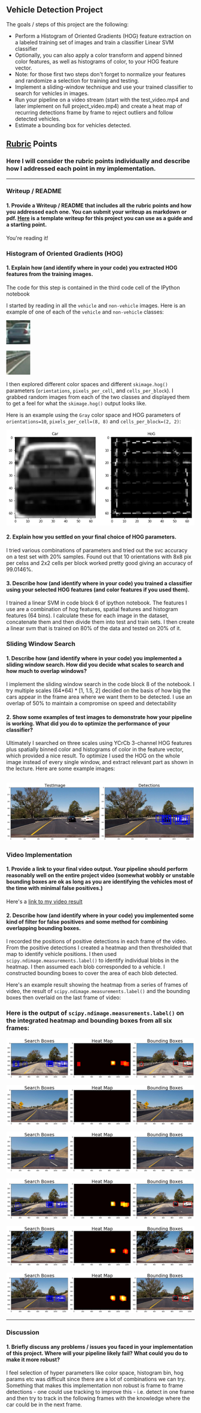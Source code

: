 

## Vehicle Detection Project

The goals / steps of this project are the following:

* Perform a Histogram of Oriented Gradients (HOG) feature extraction on a labeled training set of images and train a classifier Linear SVM classifier
* Optionally, you can also apply a color transform and append binned color features, as well as histograms of color, to your HOG feature vector. 
* Note: for those first two steps don't forget to normalize your features and randomize a selection for training and testing.
* Implement a sliding-window technique and use your trained classifier to search for vehicles in images.
* Run your pipeline on a video stream (start with the test_video.mp4 and later implement on full project_video.mp4) and create a heat map of recurring detections frame by frame to reject outliers and follow detected vehicles.
* Estimate a bounding box for vehicles detected.

[//]: # (Image References)
[image1]: ./output_images/non_vehicle.png
[image2]: ./output_images/vehicle.png
[image3]: ./output_images/hog_vis.png
[image4]: ./output_images/windows.png
[image5]: ./output_images/final_detections_1.png
[image6]: ./output_images/final_detections_2.png
[image7]: ./output_images/final_detections_3.png
[image8]: ./output_images/final_detections_4.png
[image9]: ./output_images/final_detections_5.png
[image10]: ./output_images/final_detections_6.png
[video1]: ./project_video.mp4

## [Rubric](https://review.udacity.com/#!/rubrics/513/view) Points
### Here I will consider the rubric points individually and describe how I addressed each point in my implementation.  

---
### Writeup / README

#### 1. Provide a Writeup / README that includes all the rubric points and how you addressed each one.  You can submit your writeup as markdown or pdf.  [Here](https://github.com/udacity/CarND-Vehicle-Detection/blob/master/writeup_template.md) is a template writeup for this project you can use as a guide and a starting point.  

You're reading it!

### Histogram of Oriented Gradients (HOG)

#### 1. Explain how (and identify where in your code) you extracted HOG features from the training images.

The code for this step is contained in the third code cell of the IPython notebook 

I started by reading in all the `vehicle` and `non-vehicle` images.  Here is an example of one of each of the `vehicle` and `non-vehicle` classes:

![alt text][image2]

![alt text][image1]

I then explored different color spaces and different `skimage.hog()` parameters (`orientations`, `pixels_per_cell`, and `cells_per_block`).  I grabbed random images from each of the two classes and displayed them to get a feel for what the `skimage.hog()` output looks like.

Here is an example using the `Gray` color space and HOG parameters of `orientations=10`, `pixels_per_cell=(8, 8)` and `cells_per_block=(2, 2)`:

![alt text][image3]

#### 2. Explain how you settled on your final choice of HOG parameters.

I tried various combinations of parameters and tried out the svc accuracy on a test set with 20% samples. Found out that 10 orientations with 8x8 pix per celss and 2x2 cells per block worked pretty good giving an accuracy of 99.0146%.

#### 3. Describe how (and identify where in your code) you trained a classifier using your selected HOG features (and color features if you used them).

I trained a linear SVM in code block 6 of ipython notebook. The features I use are a combination of hog features, spatial features and histogram features (64 bins). I calculate these for each image in the dataset, concatenate them and then divide them into test and train sets. I then create a linear svm that is trained on 80% of the data and tested on 20% of it.

### Sliding Window Search

#### 1. Describe how (and identify where in your code) you implemented a sliding window search.  How did you decide what scales to search and how much to overlap windows?

I implement the sliding window search in the code block 8 of the notebook. I try multiple scales (64*64) * [1, 1.5, 2] decided on the basis of how big the cars appear in the frame area where we want them to be detected. I use an overlap of 50% to maintain a compromise on speed and detectability


#### 2. Show some examples of test images to demonstrate how your pipeline is working.  What did you do to optimize the performance of your classifier?

Ultimately I searched on three scales using YCrCb 3-channel HOG features plus spatially binned color and histograms of color in the feature vector, which provided a nice result. To optimize I used the HOG on the whole image instead of every single window, and extract relevant part as shown in the lecture.  Here are some example images:

![alt text][image4]
---

### Video Implementation

#### 1. Provide a link to your final video output.  Your pipeline should perform reasonably well on the entire project video (somewhat wobbly or unstable bounding boxes are ok as long as you are identifying the vehicles most of the time with minimal false positives.)
Here's a [link to my video result](./project_video.mp4)


#### 2. Describe how (and identify where in your code) you implemented some kind of filter for false positives and some method for combining overlapping bounding boxes.

I recorded the positions of positive detections in each frame of the video.  From the positive detections I created a heatmap and then thresholded that map to identify vehicle positions.  I then used `scipy.ndimage.measurements.label()` to identify individual blobs in the heatmap.  I then assumed each blob corresponded to a vehicle.  I constructed bounding boxes to cover the area of each blob detected.  

Here's an example result showing the heatmap from a series of frames of video, the result of `scipy.ndimage.measurements.label()` and the bounding boxes then overlaid on the last frame of video:

### Here is the output of `scipy.ndimage.measurements.label()` on the integrated heatmap and bounding boxes from all six frames:
![alt text][image5]

![alt text][image6]

![alt text][image7]

![alt text][image8]

![alt text][image9]

![alt text][image10]

---

### Discussion

#### 1. Briefly discuss any problems / issues you faced in your implementation of this project.  Where will your pipeline likely fail?  What could you do to make it more robust?

I feel selection of hyper parameters like color space, histogram bin, hog params etc was difficult since there are a lot of combinations we can try. Something that makes this implementation non robust is frame to frame detections - one could use tracking to improve this - i.e. detect in one frame and then try to track in the following frames with the knowledge where the car could be in the next frame.

